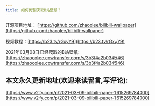 ```yaml
---
title: 如何优雅获取B站壁纸？
---
```






开源项目地址： [https://github.com/zhaoolee/bilibili-wallpaper](https://github.com/zhaoolee/bilibili-wallpaper)



视频教程：[https://b23.tv/rGxyY9](https://b23.tv/rGxyY9)



2021年03月08日已经爬取的B站壁纸: [https://zhaooolee.cowtransfer.com/s/3b3f4a2b034546](https://zhaooolee.cowtransfer.com/s/3b3f4a2b034546)

## 本文永久更新地址(欢迎来读留言,写评论):

[https://www.v2fy.com/p/2021-03-09-bilibili-paper-1615269784000](https://www.v2fy.com/p/2021-03-09-bilibili-paper-1615269784000)
